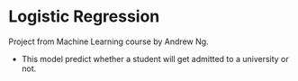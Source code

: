 # Logistic Regression
Project from Machine Learning course by Andrew Ng.
- This model predict whether a student will get admitted to a university or not.

